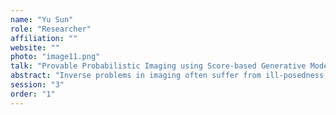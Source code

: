 ```yaml
---
name: "Yu Sun"
role: "Researcher"
affiliation: ""
website: ""
photo: "image11.png"
talk: "Provable Probabilistic Imaging using Score-based Generative Models"
abstract: "Inverse problems in imaging often suffer from ill-posedness, where the task of recovering an unknown signal from incomplete and noisy measurements lacks a unique solution. Posterior sampling offers a principled approach to tackle this challenge by estimating the full posterior distribution of the unknown signal, providing both reconstructions and uncertainty quantification. In this talk, I will introduce two complementary methods for provable posterior sampling in computational imaging by using score-based diffusion models. The first method is plug-and-play Monte Carlo (PnP-MC), which can be viewed as the sampling extension of the proximal gradient method; the other one is plug-and-play Diffusion Model (PnP-DM), which mimics the dynamics of alternating direction method of multipliers. Theoretical guarantees on the convergence of the two methods will be also discussed. Our results on various imaging tasks, including nonlinear black hole imaging, demonstrate the superior performance of PnP-MC/PnP-DM in image reconstruction, as well as their high-fidelity uncertainty quantification."
session: "3"
order: "1"
---
```

